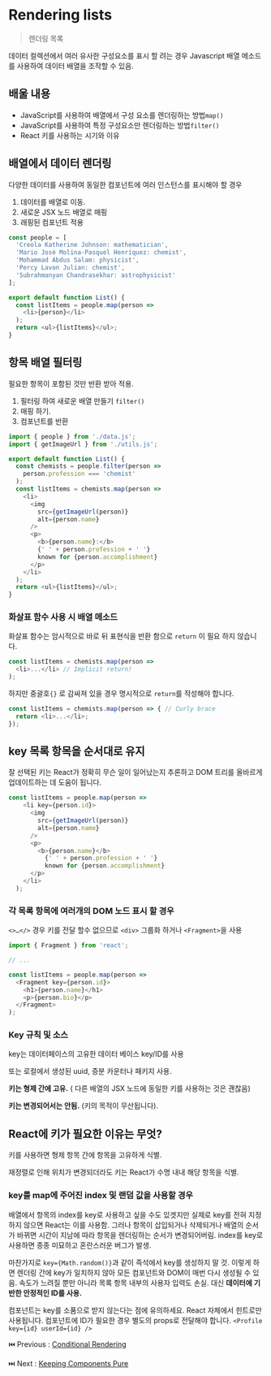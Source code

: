 # Rendering lists

> 렌더링 목록

데이터 컬렉션에서 여러 유사한 구성요소를 표시 할 려는 경우 Javascript 배열 메소드를 사용하여 데이터 배열을 조작할 수 있음.

## 배울 내용

- JavaScript를 사용하여 배열에서 구성 요소를 렌더링하는 방법`map()`
- JavaScript를 사용하여 특정 구성요소만 렌더링하는 방법`filter()`
- React 키를 사용하는 시기와 이유

## 배열에서 데이터 렌더링

다양한 데이터를 사용하여 동일한 컴포넌트에 여러 인스턴스를 표시해야 할 경우

1. 데이터를 배열로 이동.
2. 새로운 JSX 노드 배열로 매핑
3. 래핑된 컴포넌트 적용

```javascript
const people = [
  'Creola Katherine Johnson: mathematician',
  'Mario José Molina-Pasquel Henríquez: chemist',
  'Mohammad Abdus Salam: physicist',
  'Percy Lavon Julian: chemist',
  'Subrahmanyan Chandrasekhar: astrophysicist'
];

export default function List() {
  const listItems = people.map(person =>
    <li>{person}</li>
  );
  return <ul>{listItems}</ul>;
}
```

## 항목 배열 필터링

필요한 항목이 포함된 것만 반환 받아 적용.

1. 필터링 하여 새로운 배열 만들기 `filter()`
2. 매핑 하기.
3. 컴포넌트를 반환

```javascript
import { people } from './data.js';
import { getImageUrl } from './utils.js';

export default function List() {
  const chemists = people.filter(person =>
    person.profession === 'chemist'
  );
  const listItems = chemists.map(person =>
    <li>
      <img
        src={getImageUrl(person)}
        alt={person.name}
      />
      <p>
        <b>{person.name}:</b>
        {' ' + person.profession + ' '}
        known for {person.accomplishment}
      </p>
    </li>
  );
  return <ul>{listItems}</ul>;
}
```

### 화살표 함수 사용 시 배열 메소드

화살표 함수는 암시적으로 바로 뒤 표현식을 반환 함으로 `return` 이 필요 하지 않습니다.

```javascript
const listItems = chemists.map(person =>
  <li>...</li> // Implicit return!
);
```

하지만 중괄호`{}` 로 감싸져 있을 경우 명시적으로 `return`를 작성해야 합니다.

```javascript
const listItems = chemists.map(person => { // Curly brace
  return <li>...</li>;
});
```

## key 목록 항목을 순서대로 유지

잘 선택된 키는 React가 정확히 무슨 일이 일어났는지 추론하고 DOM 트리를 올바르게 업데이트하는 데 도움이 됩니다.

```javascript
const listItems = people.map(person =>
    <li key={person.id}>
      <img
        src={getImageUrl(person)}
        alt={person.name}
      />
      <p>
        <b>{person.name}</b>
          {' ' + person.profession + ' '}
          known for {person.accomplishment}
      </p>
    </li>
  );
```

### 각 목록 항목에 여러개의 DOM 노드 표시 할 경우

`<>…</>` 경우 키를 전달 할수  없으므로 `<div>` 그룹화 하거나 `<Fragment>`을 사용

```javascript
import { Fragment } from 'react';

// ...

const listItems = people.map(person =>
  <Fragment key={person.id}>
    <h1>{person.name}</h1>
    <p>{person.bio}</p>
  </Fragment>
);
```

### Key 규칙 및 소스

key는 데이터페이스의 고유한 데이터 베이스 key/ID를 사용

또는 로컬에서 생성된 uuid, 증분 카운터나 패키지 사용.

**키는 형제 간에 고유.** ( 다른 배열의 JSX 노드에 동일한 키를 사용하는 것은 괜찮음)

**키는 변경되어서는 안됨.** (키의 목적이 무산됩니다).

## React에 키가 필요한 이유는 무엇?

키를 사용하면 형제 항목 간에 항목을 고유하게 식별.

재정렬로 인해 위치가 변경되더라도 키는 React가 수명 내내 해당 항목을 식별.

### key를 map에 주어진 index 및 랜덤 값을 사용할 경우

배열에서 항목의 index를 key로 사용하고 싶을 수도 있겟지만 실제로 key를 전혀 지정하지 않으면 React는 이를 사용함. 그러나 항목이 삽입되거나 삭제되거나 배열의 순서가 바뀌면 시간이 지남에 따라 항목을 렌더링하는 순서가 변경되어버림. index를 key로 사용하면 종종 미묘하고 혼란스러운 버그가 발생.

마찬가지로 `key={Math.random()}`과 같이 즉석에서 key를 생성하지 말 것. 이렇게 하면 렌더링 간에 key가 일치하지 않아 모든 컴포넌트와 DOM이 매번 다시 생성될 수 있음. 속도가 느려질 뿐만 아니라 목록 항목 내부의 사용자 입력도 손실. 대신 **데이터에 기반한 안정적인 ID를 사용.**

컴포넌트는 key를 소품으로 받지 않는다는 점에 유의하세요. React 자체에서 힌트로만 사용됩니다. 컴포넌트에 ID가 필요한 경우 별도의 props로 전달해야 합니다. `<Profile key={id} userId={id} />`

⏮️ Previous : [Conditional Rendering](./010-%EB%A6%AC%EC%95%A1%ED%8A%B8%20Conditional%20rendering.md)

⏭️ Next : [Keeping Components Pure](./012-%EB%A6%AC%EC%95%A1%ED%8A%B8%20Keeping%20components%20pure.md)
